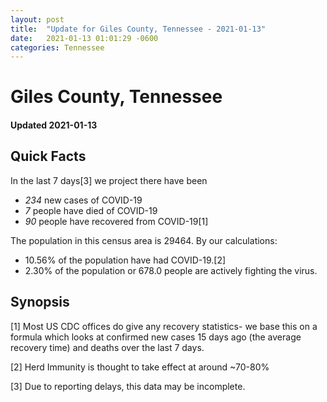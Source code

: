 ```yaml
---
layout: post
title:  "Update for Giles County, Tennessee - 2021-01-13"
date:   2021-01-13 01:01:29 -0600
categories: Tennessee
---
```


# Giles County, Tennessee
#### Updated 2021-01-13

## Quick Facts

In the last 7 days[3] we project there have been
- *234* new cases of COVID-19
- *7* people have died of COVID-19
- *90* people have recovered from COVID-19[1]

The population in this census area is 29464. By our calculations:
- 10.56% of the population have had COVID-19.[2]
- 2.30% of the population or 678.0 people are actively fighting the virus.

## Synopsis




[1] Most US CDC offices do give any recovery statistics- we base this on a formula which looks at confirmed new cases
15 days ago (the average recovery time) and deaths over the last 7 days.

[2] Herd Immunity is thought to take effect at around ~70-80%

[3] Due to reporting delays, this data may be incomplete.
 
    